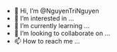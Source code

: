 - 👋 Hi, I’m @NguyenTriNguyen
- 👀 I’m interested in ...
- 🌱 I’m currently learning ...
- 💞️ I’m looking to collaborate on ...
- 📫 How to reach me ...

<!---
NguyenTriNguyen/NguyenTriNguyen is a ✨ special ✨ repository because its `README.md` (this file) appears on your GitHub profile.
You can click the Preview link to take a look at your changes.
--->
